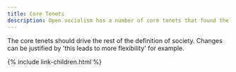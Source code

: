 ```yaml
---
title: Core Tenets
description: Open socialism has a number of core tenets that found the rest of the system.
---
```


The core tenets should drive the rest of the definition of society. Changes can be justified by 'this leads to more flexibility' for example.

{% include link-children.html %}
